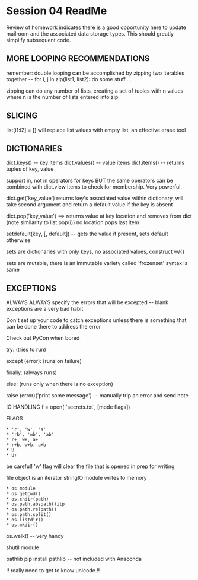 Session 04 ReadMe
===============================

Review of homework indicates there is a good opportunity here to update mailroom and the associated data storage types.  This should greatly simplify subsequent code.

MORE LOOPING RECOMMENDATIONS
-----------

remember: double looping can be accomplished by zipping two iterables together --
    for i, j in zip(list1, list2):
        do some stuff....

zipping can do any number of lists, creating a set of tuples with n values where n is the number of lists entered into zip

SLICING
-----------
list[i1:i2] = []  will replace list values with empty list, an effective erase tool

DICTIONARIES
-----------
dict.keys() -- key items
dict.values() -- value items
dict.items() -- returns tuples of key, value

support in, not in operators for keys BUT
     the same operators can be combined with dict.view items to check for 
     membership.  Very powerful.

dict.get('key_value') returns key's associated value within dictionary, will take second argument and return a default value if the key is absent

dict.pop('key_value') ==> returns value at key location and removes from dict
    (note similarity to list.pop(i)) no location pops last item

setdefault(key, [, default]) -- gets the value if present, sets default otherwise

sets are dictionaries with only keys, no associated values, construct w/{}

sets are mutable, there is an immutable variety called 'frozenset' syntax is same


EXCEPTIONS
-----------

ALWAYS ALWAYS specify the errors that will be excepted -- blank exceptions
are a very bad habit

Don't set up your code to catch exceptions unless there is something that can be done there to address the error

Check out PyCon when bored

try:
    (tries to run)
    
except (error):
    (runs on failure)
    
finally:
    (always runs)
    
else:
    (runs only when there is no exception)

raise (error)('print some message') -- manually trip an error and send note


IO HANDLING
f = open( 'secrets.txt', [mode flags])

FLAGS

    * 'r', 'w', 'a'
    * 'rb', 'wb', 'ab'
    * r+, w+, a+
    * r+b, w+b, a+b
    * U
    * U+

be careful! 'w' flag will clear the file that is opened in prep for writing

file object is an iterator
stringIO module writes to memory

    * os module
    * os.getcwd()
    * os.chdir(path)
    * os.path.abspath()itp
    * os.path.relpath()
    * os.path.split()
    * os.listdir()
    * os.mkdir()

os.walk() -- very handy

shutil module

pathlib
pip install pathlib -- not included with Anaconda

!! really need to get to know unicode !! 



